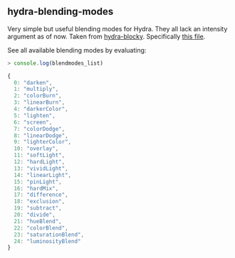 hydra-blending-modes
---
Very simple but useful blending modes for Hydra. They all lack an intensity argument as of now.
Taken from [hydra-blocky](https://github.com/samarthgulati/hydra-blockly/). 
Specifically [this file](https://github.com/samarthgulati/hydra-blockly/blob/master/image-editing-glsl-functions.js).

See all available blending modes by evaluating: 
```js
> console.log(blendmodes_list)
```

```js
{
  0: "darken",
  1: "multiply",
  2: "colorBurn",
  3: "linearBurn",
  4: "darkerColor",
  5: "lighten",
  6: "screen",
  7: "colorDodge",
  8: "linearDodge",
  9: "lighterColor",
  10: "overlay",
  11: "softLight",
  12: "hardLight",
  13: "vividLight",
  14: "linearLight",
  15: "pinLight",
  16: "hardMix",
  17: "difference",
  18: "exclusion",
  19: "subtract",
  20: "divide",
  21: "hueBlend",
  22: "colorBlend",
  23: "saturationBlend",
  24: "luminosityBlend"
}
```
